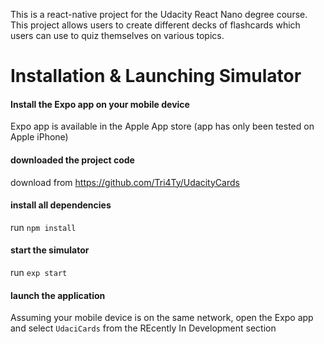 This is a react-native project for the Udacity React Nano degree course. This project allows users to create different decks of flashcards which users can use to quiz themselves on various topics.

# Installation & Launching Simulator
#### Install the Expo app on your mobile device
Expo app is available in the Apple App store (app has only been tested on Apple iPhone)

#### downloaded the project code
download from https://github.com/Tri4Ty/UdacityCards

#### install all dependencies
run `npm install`

#### start the simulator
run `exp start`

#### launch the application
Assuming your mobile device is on the same network, open the Expo app and select `UdaciCards` from the REcently In Development section
